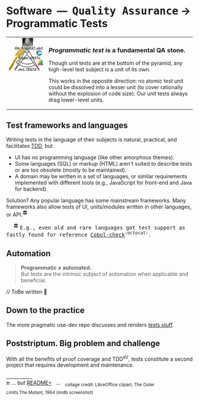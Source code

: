 # Software &nbsp;&mdash;&nbsp; <samp>Quality Assurance</samp> &rarr; Programmatic Tests

<table><tr valign="top"><td><picture><img width="400px" alt="&nbsp;Software tests pyramid" src="../../../_rsc/_img/illus/tests/test_pyramid-deco-750px.jpg"></picture></td><td>
  <h3><i>Programmatic test</i> is a fundamental QA stone.</h3>
  <p>Though unit tests are at the bottom of the pyramid, any high-level test subject is a unit of its own.</p>
  <p>This works in the opposite direction: no atomic test unit could be dissolved into a lesser unit (to cover rationally without the explosion of code size). 
  Our unit tests always drag lower-level units.</p>
</td></tr></table>

## Test frameworks and languages

Writing tests in the language of their subjects is natural, practical, and facilitates [TDD](../asDrive), but

- UI has no programming language (like other amorphous themes).
- Some languages (SQL) or markup (HTML) aren't suited to describe tests or are too obsolete (mostly to be maintained).
- A domain may be written in a set of languages, or similar requirements implemented with different tools (e.g., JavaScript for front-end and Java for backend).

Solution? Any popular language has some mainstream frameworks. Many frameworks also allow tests of UI, units/modules written in other languages, or API.<sup>🏛️</sup>

&nbsp; &nbsp; &nbsp;<sup>🏛️</sup> <samp> E.g., even old and rare languages got test support as fastly found for reference [Cobol-check](https://github.com/openmainframeproject/cobol-check)<sup>:octocat:</sup>.</samp>

## Automation

<blockquote><b>Programmatic ≠ automated.</b><br />But tests are the intrinsic subject of automation when applicable and beneficial.</blockquote>

// ToBe written 🚧

## Down to the practice

The more pragmatic use-dev repo discusses and renders [tests stuff](https://github.com/Kyriosity/use-dev/tree/main/README+/tests).

## Poststriptum. Big problem and challenge

With all the benefits of proof coverage and TDD<sup>eV</sup>, tests constitute a second project that requires development and maintenance. 

\___________\
🔚 ... but [README+](README+) &nbsp; ... &nbsp; <sub>collage credit: LibreOffice clipart; The Outer Limits.The&nbsp;Mutant, 1964 (imdb screenshot)</sub>
